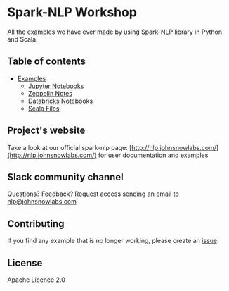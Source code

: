 # Spark-NLP Workshop

All the examples we have ever made by using Spark-NLP library in Python and Scala.

## Table of contents

* [Examples](#examples)
  * [Jupyter Notebooks](jupyter/)
  * [Zeppelin Notes](zeppelin/)
  * [Databricks Notebooks](databricks/)
  * [Scala Files](scala/)

## Project's website

Take a look at our official spark-nlp page: [http://nlp.johnsnowlabs.com/](http://nlp.johnsnowlabs.com/) for user documentation and examples

## Slack community channel

Questions? Feedback? Request access sending an email to nlp@johnsnowlabs.com

## Contributing

If you find any example that is no longer working, please create an [issue](https://github.com/JohnSnowLabs/spark-nlp-workshop/issues).

## License

Apache Licence 2.0
